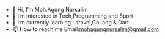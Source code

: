 - 👋 Hi, I’m Moh.Agung Nursalim
- 👀 I’m interested in Tech,Programming and Sport
- 🌱 I’m currently learning Laravel,GoLang & Dart
- 📫 How to reach me Email:mohagungnursalim@gmail.com

<!---
mohagungnursalim/mohagungnursalim is a ✨ special ✨ repository because its `README.md` (this file) appears on your GitHub profile.
You can click the Preview link to take a look at your changes.
--->
